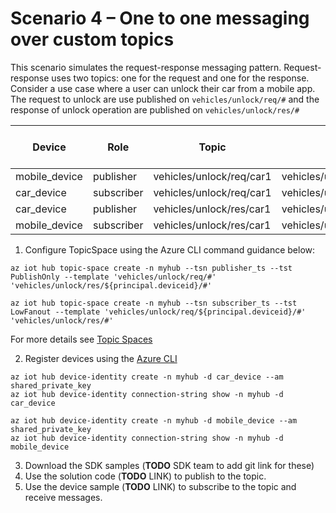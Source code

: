# Scenario 4 – One to one messaging over custom topics  

This scenario simulates the request-response messaging pattern. Request-response uses two topics: one for the request and one for the response. Consider a use case where a user can unlock their car from a mobile app. The request to unlock are use published on `vehicles/unlock/req/#` and the response of unlock operation are published on `vehicles/unlock/res/#`

| Device | Role| Topic | Topic Template | Topic Space Type|
| -------- | --------------- |---------- |---------- |---------- |
| mobile_device | publisher | vehicles/unlock/req/car1  | vehicles/unlock/req/#  | PublishOnly|
| car_device | subscriber | vehicles/unlock/req/car1 | vehicles/unlock/req/${principal.deviceid}/# | LowFanout|
| car_device | publisher | vehicles/unlock/res/car1 | vehicles/unlock/res/${principal.deviceid}/# | PublishOnly|
| mobile_device | subscriber | vehicles/unlock/res/car1  | vehicles/unlock/res/#  | LowFanout |

1. Configure TopicSpace using the Azure CLI command guidance below:

 ```azurecli
az iot hub topic-space create -n myhub --tsn publisher_ts --tst PublishOnly --template 'vehicles/unlock/req/#' 'vehicles/unlock/res/${principal.deviceid}/#'

az iot hub topic-space create -n myhub --tsn subscriber_ts --tst LowFanout --template 'vehicles/unlock/req/${principal.deviceid}/#' 'vehicles/unlock/res/#'
```

  For more details see [Topic Spaces](https://github.com/Azure/IoTHubMQTTBrokerPreviewSamples#topic-spaces)

2. Register devices using the [Azure CLI](https://docs.microsoft.com/cli/azure/iot/hub/device-identity?view=azure-cli-latest#az_iot_hub_device_identity_create)

```azure cli
az iot hub device-identity create -n myhub -d car_device --am shared_private_key
az iot hub device-identity connection-string show -n myhub -d car_device

az iot hub device-identity create -n myhub -d mobile_device --am shared_private_key
az iot hub device-identity connection-string show -n myhub -d mobile_device
```

3. Download the SDK samples (**TODO** SDK team to add git link for these)
4. Use the solution code (**TODO** LINK) to publish to the topic.
5. Use the device sample (**TODO** LINK) to subscribe to the topic and receive messages.
